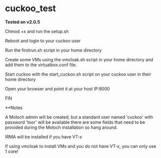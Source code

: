 # cuckoo_test

**Tested on v2.0.5**

Chmod +x and run the setup.sh

Reboot and login to your cuckoo user

Run the firstrun.sh script in your home directory

Create some VMs using the vmcloak.sh script in your home directory and add them to the virtualbox.conf file.

Start cuckoo with the start_cuckoo.sh script on your cuckoo user in their home directory

Open your browser and point it at your host IP:8000

FIN

**Notes

A Moloch admin will be created, but a standard user named 'cuckoo' with password 'toor' will be available there are some fields that need to be provided during the Moloch installation so hang around.

IRMA will be installed if you have VT-x 

If using vmcloak to install VMs and you do not have VT-x, you can only use 1 core!
